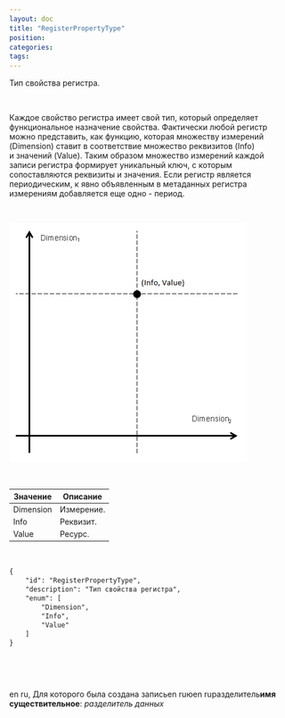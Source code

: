 ```yaml
---
layout: doc
title: "RegisterPropertyType"
position: 
categories: 
tags: 
---
```


Тип свойства регистра.

   

Каждое свойство регистра имеет свой тип, который определяет функциональное назначение свойства. Фактически любой регистр можно представить, как функцию, которая множеству измерений (Dimension) ставит в соответствие множество реквизитов (Info) и значений (Value). Таким образом множество измерений каждой записи регистра формирует уникальный ключ, с которым сопоставляются реквизиты и значения. Если регистр является периодическим, к явно объявленным в метаданных регистра измерениям добавляется еще одно - период.

    

![](RegisterPropertyType2.png)

   

|Значение|Описание|
|--------|--------|
|Dimension|Измерение.|
|Info|Реквизит.|
|Value|Ресурс.|

    

```
{
	"id": "RegisterPropertyType",
	"description": "Тип свойства регистра",
	"enum": [
		"Dimension",
		"Info",
		"Value"
	]
}
```

 

 

en  ru, Для которого была создана записьen  ruюen  ruразделитель**имя существительное**: *разделитель данных*
